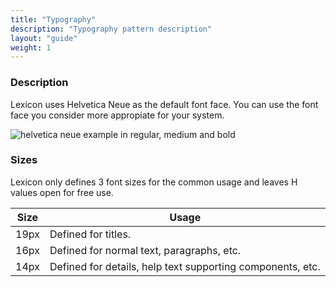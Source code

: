 ```yaml
---
title: "Typography"
description: "Typography pattern description"
layout: "guide"
weight: 1
---
```


### Description

Lexicon uses Helvetica Neue as the default font face. You can use the font face you consider more appropiate for your system.

![helvetica neue example in regular, medium and bold](../../../images/HelveticaNeue.png)

### Sizes

Lexicon only defines 3 font sizes for the common usage and leaves H values open for free use.

| Size | Usage |
| ---- | ----- |
| 19px | Defined for titles. |
| 16px | Defined for normal text, paragraphs, etc. |
| 14px | Defined for details, help text supporting components, etc. |
